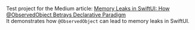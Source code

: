 Test project for the Medium article: [Memory Leaks in SwiftUI: How @ObservedObject Betrays Declarative Paradigm](https://medium.com/@maydibee/memory-leaks-in-swiftui-how-observedobject-betrays-declarative-paradigm-5da03ccd0beb)  
It demonstrates how `@ObservedObject` can lead to memory leaks in SwiftUI.
